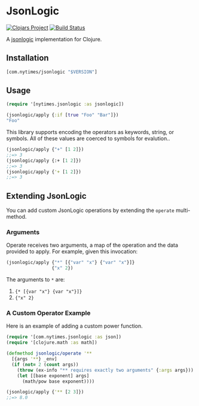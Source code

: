 # JsonLogic

[![Clojars Project](https://img.shields.io/clojars/v/com.nytimes/jsonlogic.svg)](https://clojars.org/com.nytimes/jsonlogic)
[![Build Status](https://cloud.drone.io/api/badges/nytimes/jsonlogic/status.svg?ref=refs/heads/main)](https://cloud.drone.io/nytimes/jsonlogic)

A [jsonlogic][1] implementation for Clojure.

## Installation

```clojure
[com.nytimes/jsonlogic "$VERSION"]
```

## Usage

```clojure
(require '[nytimes.jsonlogic :as jsonlogic])

(jsonlogic/apply {:if [true "Foo" "Bar"]})
"Foo"
```

This library supports encoding the operators as keywords, string, or symbols.
All of these values are coerced to symbols for evalution..

```clojure
(jsonlogic/apply {"+" [1 2]})
;;=> 3
(jsonlogic/apply {:+ [1 2]})
;;=> 3
(jsonlogic/apply {'+ [1 2]})
;;=> 3
```

## Extending JsonLogic

You can add custom JsonLogic operations by extending the `operate` multi-method.

### Arguments

Operate receives two arguments, a map of the operation and the data provided to
apply. For example, given this invocation:

```clojure
(jsonlogic/apply {"*" [{"var" "x"} {"var" "x"}]}
                 {"x" 2})
```

The arguments to `*` are:

1. `{* [{var "x"} {var "x"}]}`
2. `{"x" 2}`

### A Custom Operator Example

Here is an example of adding a custom power function.

```clojure
(require '[com.nytimes.jsonlogic :as json])
(require '[clojure.math :as math])

(defmethod jsonlogic/operate '**
  [{args '**} _env]
  (if (not= 2 (count args))
    (throw (ex-info "** requires exactly two arguments" {:args args}))
    (let [[base exponent] args]
      (math/pow base exponent))))

(jsonlogic/apply {'** [2 3]})
;;=> 8.0
```

[1]: https://jsonlogic.com/
